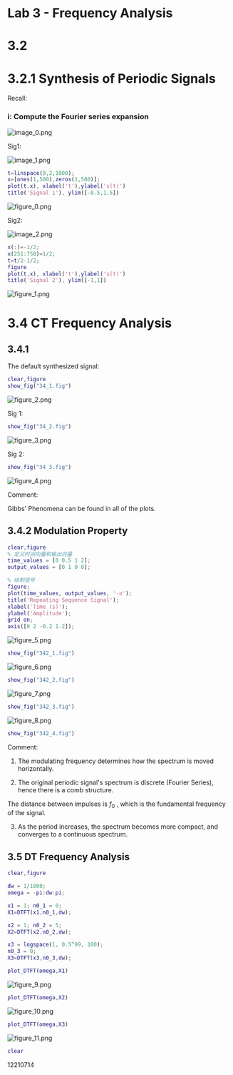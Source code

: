 
# Lab 3 \- Frequency Analysis
# 3.2
#
# 3.2.1 Synthesis of Periodic Signals

Recall:

### i: Compute the Fourier series expansion

![image_0.png](main_media/image_0.png)


Sig1:


![image_1.png](main_media/image_1.png)

```matlab
t=linspace(0,2,1000);
x=[ones(1,500),zeros(1,500)];
plot(t,x), xlabel('t'),ylabel('s(t)')
title('Signal 1'), ylim([-0.5,1.5])
```

![figure_0.png](main_media/figure_0.png)

Sig2:


![image_2.png](main_media/image_2.png)

```matlab
x(:)=-1/2;
x(251:750)=1/2;
t=t/2-1/2;
figure
plot(t,x), xlabel('t'),ylabel('s(t)')
title('Signal 2'), ylim([-1,1])
```

![figure_1.png](main_media/figure_1.png)
# 3.4 CT Frequency Analysis
## 3.4.1

The default synthesized signal:

```matlab
clear,figure
show_fig("34_1.fig")
```

![figure_2.png](main_media/figure_2.png)

Sig 1:

```matlab
show_fig("34_2.fig")
```

![figure_3.png](main_media/figure_3.png)

Sig 2:

```matlab
show_fig("34_3.fig")
```

![figure_4.png](main_media/figure_4.png)

Comment:


Gibbs' Phenomena can be found in all of the plots.

## 3.4.2 Modulation Property
```matlab
clear,figure
% 定义时间向量和输出向量
time_values = [0 0.5 1 2];
output_values = [0 1 0 0];

% 绘制信号
figure;
plot(time_values, output_values, '-o');
title('Repeating Sequence Signal');
xlabel('Time (s)');
ylabel('Amplitude');
grid on;
axis([0 2 -0.2 1.2]);
```

![figure_5.png](main_media/figure_5.png)

```matlab
show_fig("342_1.fig")
```

![figure_6.png](main_media/figure_6.png)

```matlab
show_fig("342_2.fig")
```

![figure_7.png](main_media/figure_7.png)

```matlab
show_fig("342_3.fig")
```

![figure_8.png](main_media/figure_8.png)

```matlab
show_fig("342_4.fig")
```

Comment:


1) The modulating frequency determines how the spectrum is moved horizontally.


2) The original periodic signal's spectrum is discrete (Fourier Series), hence there is a comb structure.


The distance between impulses is $f_0$ , which is the fundamental frequency of the signal.


3) As the period increases, the spectrum becomes more compact, and converges to a continuous spectrum.

## 3.5 DT Frequency Analysis
```matlab
clear,figure

dw = 1/1000;
omega = -pi:dw:pi;

x1 = 1; n0_1 = 0;
X1=DTFT(x1,n0_1,dw);

x2 = 1; n0_2 = 5;
X2=DTFT(x2,n0_2,dw);

x3 = logspace(1, 0.5^99, 100);
n0_3 = 0;
X3=DTFT(x3,n0_3,dw);

plot_DTFT(omega,X1)
```

![figure_9.png](main_media/figure_9.png)

```matlab
plot_DTFT(omega,X2)
```

![figure_10.png](main_media/figure_10.png)

```matlab
plot_DTFT(omega,X3)
```

![figure_11.png](main_media/figure_11.png)

```matlab
clear
```

12210714

